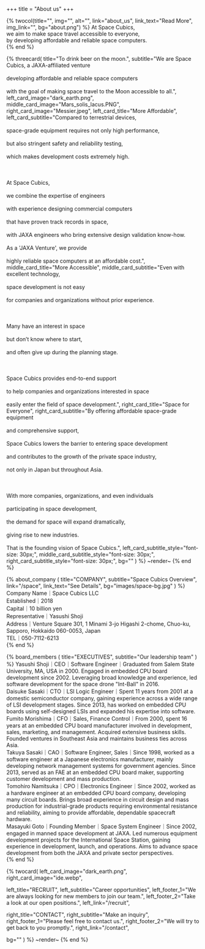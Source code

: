 +++
title = "About us"
+++



{% twocol(title="", img="", alt="", link="about_us", link_text="Read More", img_link="", bg="about.png") %}
At Space Cubics,<br>
we aim to make space travel accessible to everyone,<br>
by developing affordable and reliable space computers.<br>
{% end %}

{% threecard(
  title="To drink beer on the moon.",
  subtitle="We are Space Cubics, a JAXA-affiliated venture<br><br>developing affordable and reliable space computers<br><br>with the goal of making space travel to the Moon accessible to all.",
  left_card_image="dark_earth.png",
  middle_card_image="Mars_solis_lacus.PNG",
  right_card_image="Messier.jpeg",
  left_card_title="More Affordable",
  left_card_subtitle="Compared to terrestrial devices,<br><br>space-grade equipment requires not only high performance,<br><br>but also stringent safety and reliability testing,<br><br>which makes development costs extremely high.<br><br><br><br>At Space Cubics,<br><br>we combine the expertise of engineers<br><br>with experience designing commercial computers<br><br>that have proven track records in space,<br><br>with JAXA engineers who bring extensive design validation know-how.<br><br>As a 'JAXA Venture', we provide<br><br>highly reliable space computers at an affordable cost.",
  middle_card_title="More Accessible",
  middle_card_subtitle="Even with excellent technology,<br><br>space development is not easy<br><br>for companies and organizations without prior experience.<br><br><br><br>Many have an interest in space<br><br>but don’t know where to start,<br><br>and often give up during the planning stage.<br><br><br><br>Space Cubics provides end-to-end support<br><br>to help companies and organizations interested in space<br><br>easily enter the field of space development.",
  right_card_title="Space for Everyone",
  right_card_subtitle="By offering affordable space-grade equipment<br><br>and comprehensive support,<br><br>Space Cubics lowers the barrier to entering space development<br><br>and contributes to the growth of the private space industry,<br><br>not only in Japan but throughout Asia.<br><br><br><br>With more companies, organizations, and even individuals<br><br>participating in space development,<br><br>the demand for space will expand dramatically,<br><br>giving rise to new industries.<br><br>That is the founding vision of Space Cubics.",
  left_card_subtitle_style="font-size: 30px;",
  middle_card_subtitle_style="font-size: 30px;",
  right_card_subtitle_style="font-size: 30px;",
  bg=""
) %}
~render~
{% end %}

{% about_company (
  title="COMPANY",
  subtitle="Space Cubics Overview",
  link="/space",
  link_text="See Details",
  bg="images/space-bg.jpg"
) %}
Company Name｜Space Cubics LLC  
Established｜2018  
Capital｜10 billion yen  
Representative｜Yasushi Shoji  
Address｜Venture Square 301, 1 Minami 3-jo Higashi 2-chome, Chuo-ku, Sapporo, Hokkaido 060-0053, Japan  
TEL｜050-7112-6213  
{% end %}


{% board_members (
  title="EXECUTIVES",
  subtitle="Our leadership team"
) %}
Yasushi Shoji｜CEO｜Software Engineer｜Graduated from Salem State University, MA, USA in 2000. Engaged in embedded CPU board development since 2002. Leveraging broad knowledge and experience, led software development for the space drone "Int-Ball" in 2016.  
Daisuke Sasaki｜CTO｜LSI Logic Engineer｜Spent 11 years from 2001 at a domestic semiconductor company, gaining experience across a wide range of LSI development stages. Since 2013, has worked on embedded CPU boards using self-designed LSIs and expanded his expertise into software.  
Fumito Morishima｜CFO｜Sales, Finance Control｜From 2000, spent 16 years at an embedded CPU board manufacturer involved in development, sales, marketing, and management. Acquired extensive business skills. Founded ventures in Southeast Asia and maintains business ties across Asia.  
Takuya Sasaki｜CAO｜Software Engineer, Sales｜Since 1998, worked as a software engineer at a Japanese electronics manufacturer, mainly developing network management systems for government agencies. Since 2013, served as an FAE at an embedded CPU board maker, supporting customer development and mass production.  
Tomohiro Namitsuka｜CPO｜Electronics Engineer｜Since 2002, worked as a hardware engineer at an embedded CPU board company, developing many circuit boards. Brings broad experience in circuit design and mass production for industrial-grade products requiring environmental resistance and reliability, aiming to provide affordable, dependable spacecraft hardware.  
Masayuki Goto｜Founding Member｜Space System Engineer｜Since 2002, engaged in manned space development at JAXA. Led numerous equipment development projects for the International Space Station, gaining experience in development, launch, and operations. Aims to advance space development from both the JAXA and private sector perspectives.  
{% end %}

{% twocard(
  left_card_image="dark_earth.png", 
  right_card_image="ide.webp",

  left_title="RECRUIT",
  left_subtitle="Career opportunities",
  left_footer_1="We are always looking for new members to join our team.",
  left_footer_2="Take a look at our open positions.",
  left_link="/recruit",

  right_title="CONTACT",
  right_subtitle="Make an inquiry",
  right_footer_1="Please feel free to contact us.",
  right_footer_2="We will try to get back to you promptly.",
  right_link="/contact",

  bg=""
) %}
~render~
{% end %}
